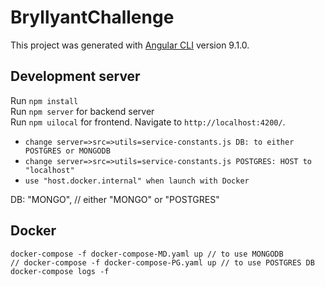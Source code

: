 # BryllyantChallenge

This project was generated with [Angular CLI](https://github.com/angular/angular-cli) version 9.1.0.

## Development server

Run `npm install`  
Run `npm server` for backend server  
Run `npm uilocal` for frontend. Navigate to `http://localhost:4200/`.

- `change server=>src=>utils=service-constants.js DB: to either POSTGRES or MONGODB`
- `change server=>src=>utils=service-constants.js POSTGRES: HOST to "localhost"`
- `use "host.docker.internal" when launch with Docker `

DB: "MONGO", // either "MONGO" or "POSTGRES"

## Docker

```
docker-compose -f docker-compose-MD.yaml up // to use MONGODB
// docker-compose -f docker-compose-PG.yaml up // to use POSTGRES DB
docker-compose logs -f
```
